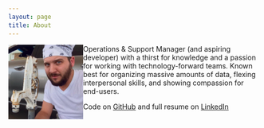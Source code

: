 ```yaml
---
layout: page
title: About
---
```


<p class="message">
  <img align="left" src="/assets/profilepic.jpg" height="150px" width="150px">Operations & Support Manager (and aspiring developer) with a thirst for knowledge and a passion for working with technology-forward teams. Known best for organizing massive amounts of data, flexing interpersonal skills, and showing compassion for end-users.

  Code on [GitHub](https://github.com/steveafrost) and full resume on [LinkedIn](https://linkedin.com/in/steveafrost)
</p>

